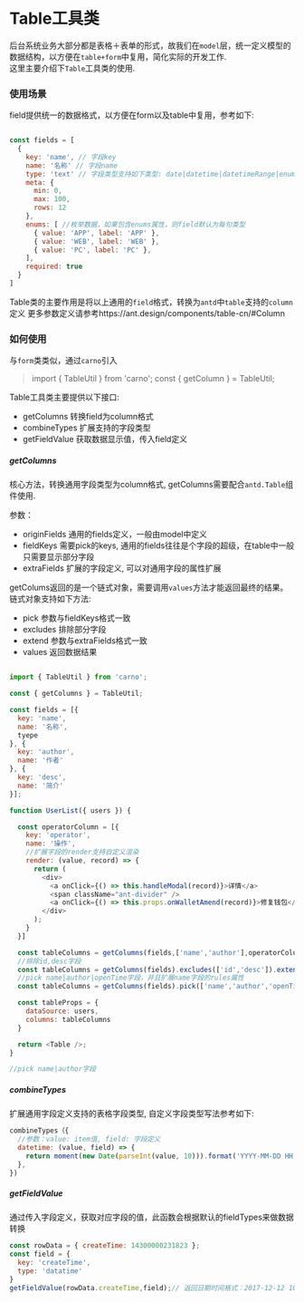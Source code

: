 # Table工具类

后台系统业务大部分都是表格＋表单的形式，故我们在`model`层，统一定义模型的数据结构，以方便在`table+form`中复用，简化实际的开发工作.  
这里主要介绍下`Table`工具类的使用.

### 使用场景
field提供统一的数据格式，以方便在form以及table中复用，参考如下:

``` javascript

const fields = [
  {
    key: 'name', // 字段key
    name: '名称' // 字段name
    type: 'text' // 字段类型支持如下类型: date|datetime|datetimeRange|enum|boolean|number|textarea|text
    meta: {
      min: 0,
      max: 100,
      rows: 12
    },
    enums: [ //枚举数据，如果包含enums属性，则field默认为每句类型
      { value: 'APP', label: 'APP' },
      { value: 'WEB', label: 'WEB' },
      { value: 'PC', label: 'PC' },
    ],
    required: true
  }
]

```

Table类的主要作用是将以上通用的`field`格式，转换为`antd`中`table`支持的`column`定义
更多参数定义请参考https://ant.design/components/table-cn/#Column

### 如何使用

与`form`类类似，通过`carno`引入

> import { TableUtil } from 'carno';
> const { getColumn } = TableUtil;

Table工具类主要提供以下接口:

- getColumns 转换field为column格式
- combineTypes 扩展支持的字段类型
- getFieldValue 获取数据显示值，传入field定义

##### getColumns
核心方法，转换通用字段类型为column格式, getColumns需要配合`antd.Table`组件使用.

参数：

- originFields 通用的fields定义，一般由model中定义
- fieldKeys 需要pick的keys, 通用的fields往往是个字段的超级，在table中一般只需要显示部分字段
- extraFields 扩展的字段定义, 可以对通用字段的属性扩展

getColums返回的是一个链式对象，需要调用`values`方法才能返回最终的结果。
链式对象支持如下方法:

- pick 参数与fieldKeys格式一致
- excludes 排除部分字段
- extend 参数与extraFields格式一致
- values 返回数据结果

```javascript 

import { TableUtil } from 'carno';

const { getColumns } = TableUtil;

const fields = [{
  key: 'name',
  name: '名称',
  tyepe
}, {
  key: 'author',
  name: '作者'
}, {
  key: 'desc',
  name: '简介'
}];

function UserList({ users }) {

  const operatorColumn = [{
    key: 'operator',
    name: '操作',
    //扩展字段的render支持自定义渲染
    render: (value, record) => {
      return (
        <div>
          <a onClick={() => this.handleModal(record)}>详情</a>
          <span className="ant-divider" />
          <a onClick={() => this.props.onWalletAmend(record)}>修复钱包</a>
        </div>
      );
    }
  }]

  const tableColumns = getColumns(fields,['name','author'],operatorColumn).values();
  //排除id,desc字段
  const tableColumns = getColumns(fields).excludes(['id','desc']).extend(operatorColumn).values();
  //pick name|author|openTime字段，并且扩展name字段的rules属性
  const tableColumns = getColumns(fields).pick(['name','author','openTime']).extend(operatorColumn).values();

  const tableProps = {
    dataSource: users,
    columns: tableColumns
  }

  return <Table />;
}

//pick name|author字段


```

##### combineTypes

扩展通用字段定义支持的表格字段类型, 自定义字段类型写法参考如下:

```javascript
combineTypes（{
  //参数：value: item值, field: 字段定义
  datetime: (value, field) => {
    return moment(new Date(parseInt(value, 10))).format('YYYY-MM-DD HH:mm:ss');
  },
})

```

##### getFieldValue

通过传入字段定义，获取对应字段的值，此函数会根据默认的fieldTypes来做数据转换

```javascript
const rowData = { createTime: 14300000231823 };
const field = {
  key: 'createTime',
  type: 'datatime'
}
getFieldValue(rowData.createTime,field);// 返回日期时间格式：2017-12-12 10:10:10

```
